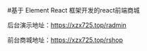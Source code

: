 #基于 Element React 框架开发的react前端商城

后台演示地址：https://xzx725.top/radmin

前台商城地址：https://xzx725.top/rshop
